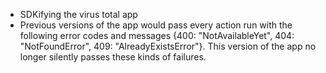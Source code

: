 * SDKifying the virus total app
* Previous versions of the app would pass every action run with the following error codes and messages {400: "NotAvailableYet", 404: "NotFoundError", 409: "AlreadyExistsError"}. This version of the app no longer silently passes these kinds of failures.  